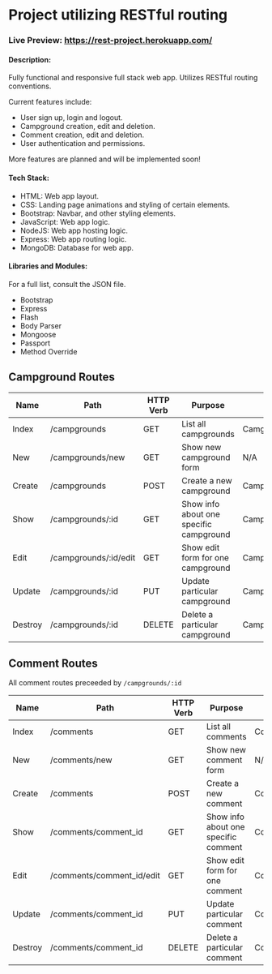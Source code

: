 # **Project utilizing RESTful routing**

### Live Preview: https://rest-project.herokuapp.com/

#### Description:
Fully functional and responsive full stack web app. Utilizes RESTful routing conventions. 

Current features include:

* User sign up, login and logout.
* Campground creation, edit and deletion.
* Comment creation, edit and deletion.
* User authentication and permissions.

More features are planned and will be implemented soon!

#### Tech Stack:
* HTML: Web app layout.
* CSS: Landing page animations and styling of certain elements.
* Bootstrap: Navbar, and other styling elements.
* JavaScript: Web app logic.
* NodeJS: Web app hosting logic.
* Express: Web app routing logic.
* MongoDB: Database for web app.

#### Libraries and Modules:
For a full list, consult the JSON file.
* Bootstrap
* Express
* Flash
* Body Parser
* Mongoose
* Passport
* Method Override

## Campground Routes ##

| Name   | Path	                 | HTTP Verb | Purpose	                                | Mongoose Method               |
| ---    | ---                   | ---       | ---                                      | ---                           |
| Index	 | /campgrounds	         | GET	     | List all campgrounds	                    | Camgpround.find()             |
| New	 | /campgrounds/new	     | GET	     | Show new campground form	                | N/A                           |
| Create | /campgrounds	         | POST	     | Create a new campground	                | Campground.create()           |
| Show	 | /campgrounds/:id	     | GET	     | Show info about one specific campground	| Campground.findById()         |
| Edit	 | /campgrounds/:id/edit | GET	     | Show edit form for one campground	    | Campground.findById()         |
| Update | /campgrounds/:id	     | PUT	     | Update particular campground	            | Campground.findByIdAndUpdate()|
| Destroy| /campgrounds/:id	     | DELETE	 | Delete a particular campground	        | Campground.findByIdAndRemove()|

## Comment Routes ##

All comment routes preceeded by `/campgrounds/:id`

| Name   | Path	                     | HTTP Verb | Purpose	                              | Mongoose Method               |
| ---    | ---                       | ---       | ---                                    | ---                           |
| Index	 | /comments	             | GET	     | List all comments	                  | Comment.find()                |
| New	 | /comments/new	         | GET	     | Show new comment form	              | N/A                           |
| Create | /comments	             | POST	     | Create a new comment	                  | Comment.create()              |
| Show	 | /comments/comment_id	     | GET	     | Show info about one specific comment	  | Comment.findById()            |
| Edit	 | /comments/comment_id/edit | GET	     | Show edit form for one comment	      | Comment.findById()            |
| Update | /comments/comment_id	     | PUT	     | Update particular comment	          | Comment.findByIdAndUpdate()   |
| Destroy| /comments/comment_id	     | DELETE	 | Delete a particular comment	          | Comment.findByIdAndRemove()   |